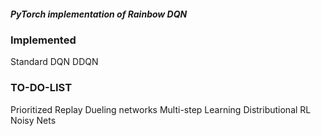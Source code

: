 ##### PyTorch implementation of Rainbow DQN

### Implemented

Standard DQN
DDQN

### TO-DO-LIST

Prioritized Replay
Dueling networks
Multi-step Learning
Distributional RL
Noisy Nets